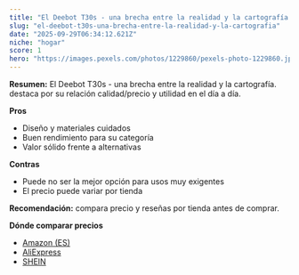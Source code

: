 ```yaml
---
title: "El Deebot T30s - una brecha entre la realidad y la cartografía."
slug: "el-deebot-t30s-una-brecha-entre-la-realidad-y-la-cartografia"
date: "2025-09-29T06:34:12.621Z"
niche: "hogar"
score: 1
hero: "https://images.pexels.com/photos/1229860/pexels-photo-1229860.jpeg?auto=compress&cs=tinysrgb&fit=crop&h=627&w=1200&auto=compress&cs=tinysrgb&w=1200&h=675&fit=crop"
---
```


**Resumen:** El Deebot T30s - una brecha entre la realidad y la cartografía. destaca por su relación calidad/precio y utilidad en el día a día.

**Pros**
- Diseño y materiales cuidados
- Buen rendimiento para su categoría
- Valor sólido frente a alternativas

**Contras**
- Puede no ser la mejor opción para usos muy exigentes
- El precio puede variar por tienda

**Recomendación:** compara precio y reseñas por tienda antes de comprar.

**Dónde comparar precios**
- [Amazon (ES)](https://www.amazon.es/s?k=El%20Deebot%20T30s%20-%20una%20brecha%20entre%20la%20realidad%20y%20la%20cartograf%C3%ADa.&tag=teknovashop25-21)
- [AliExpress](https://www.aliexpress.com/wholesale?SearchText=El%20Deebot%20T30s%20-%20una%20brecha%20entre%20la%20realidad%20y%20la%20cartograf%C3%ADa.)
- [SHEIN](https://www.shein.com/pdsearch/El%20Deebot%20T30s%20-%20una%20brecha%20entre%20la%20realidad%20y%20la%20cartograf%C3%ADa.)